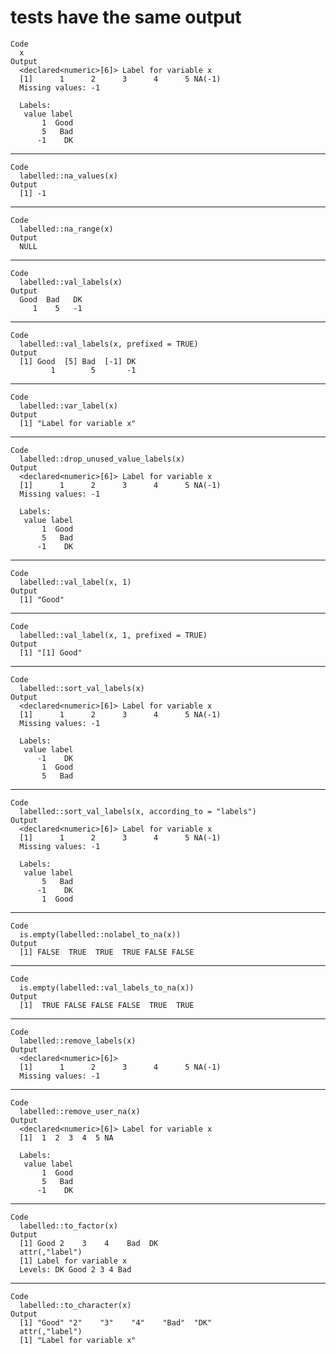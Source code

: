 # tests have the same output

    Code
      x
    Output
      <declared<numeric>[6]> Label for variable x
      [1]      1      2      3      4      5 NA(-1)
      Missing values: -1
      
      Labels:
       value label
           1  Good
           5   Bad
          -1    DK

---

    Code
      labelled::na_values(x)
    Output
      [1] -1

---

    Code
      labelled::na_range(x)
    Output
      NULL

---

    Code
      labelled::val_labels(x)
    Output
      Good  Bad   DK 
         1    5   -1 

---

    Code
      labelled::val_labels(x, prefixed = TRUE)
    Output
      [1] Good  [5] Bad  [-1] DK 
             1        5       -1 

---

    Code
      labelled::var_label(x)
    Output
      [1] "Label for variable x"

---

    Code
      labelled::drop_unused_value_labels(x)
    Output
      <declared<numeric>[6]> Label for variable x
      [1]      1      2      3      4      5 NA(-1)
      Missing values: -1
      
      Labels:
       value label
           1  Good
           5   Bad
          -1    DK

---

    Code
      labelled::val_label(x, 1)
    Output
      [1] "Good"

---

    Code
      labelled::val_label(x, 1, prefixed = TRUE)
    Output
      [1] "[1] Good"

---

    Code
      labelled::sort_val_labels(x)
    Output
      <declared<numeric>[6]> Label for variable x
      [1]      1      2      3      4      5 NA(-1)
      Missing values: -1
      
      Labels:
       value label
          -1    DK
           1  Good
           5   Bad

---

    Code
      labelled::sort_val_labels(x, according_to = "labels")
    Output
      <declared<numeric>[6]> Label for variable x
      [1]      1      2      3      4      5 NA(-1)
      Missing values: -1
      
      Labels:
       value label
           5   Bad
          -1    DK
           1  Good

---

    Code
      is.empty(labelled::nolabel_to_na(x))
    Output
      [1] FALSE  TRUE  TRUE  TRUE FALSE FALSE

---

    Code
      is.empty(labelled::val_labels_to_na(x))
    Output
      [1]  TRUE FALSE FALSE FALSE  TRUE  TRUE

---

    Code
      labelled::remove_labels(x)
    Output
      <declared<numeric>[6]>
      [1]      1      2      3      4      5 NA(-1)
      Missing values: -1

---

    Code
      labelled::remove_user_na(x)
    Output
      <declared<numeric>[6]> Label for variable x
      [1]  1  2  3  4  5 NA
      
      Labels:
       value label
           1  Good
           5   Bad
          -1    DK

---

    Code
      labelled::to_factor(x)
    Output
      [1] Good 2    3    4    Bad  DK  
      attr(,"label")
      [1] Label for variable x
      Levels: DK Good 2 3 4 Bad

---

    Code
      labelled::to_character(x)
    Output
      [1] "Good" "2"    "3"    "4"    "Bad"  "DK"  
      attr(,"label")
      [1] "Label for variable x"

